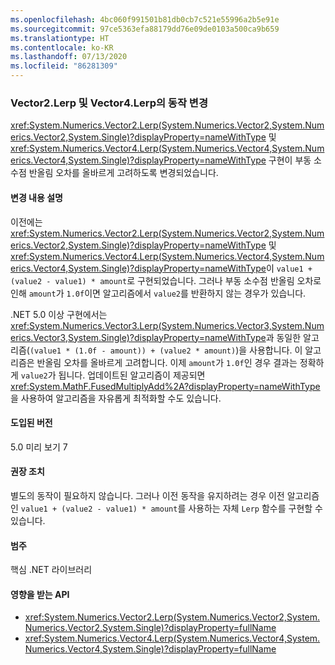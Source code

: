 ```yaml
---
ms.openlocfilehash: 4bc060f991501b81db0cb7c521e55996a2b5e91e
ms.sourcegitcommit: 97ce5363efa88179dd76e09de0103a500ca9b659
ms.translationtype: HT
ms.contentlocale: ko-KR
ms.lasthandoff: 07/13/2020
ms.locfileid: "86281309"
---
```

### <a name="behavior-change-for-vector2lerp-and-vector4lerp"></a>Vector2.Lerp 및 Vector4.Lerp의 동작 변경

<xref:System.Numerics.Vector2.Lerp(System.Numerics.Vector2,System.Numerics.Vector2,System.Single)?displayProperty=nameWithType> 및 <xref:System.Numerics.Vector4.Lerp(System.Numerics.Vector4,System.Numerics.Vector4,System.Single)?displayProperty=nameWithType> 구현이 부동 소수점 반올림 오차를 올바르게 고려하도록 변경되었습니다.

#### <a name="change-description"></a>변경 내용 설명

이전에는 <xref:System.Numerics.Vector2.Lerp(System.Numerics.Vector2,System.Numerics.Vector2,System.Single)?displayProperty=nameWithType> 및 <xref:System.Numerics.Vector4.Lerp(System.Numerics.Vector4,System.Numerics.Vector4,System.Single)?displayProperty=nameWithType>이 `value1 + (value2 - value1) * amount`로 구현되었습니다. 그러나 부동 소수점 반올림 오차로 인해 `amount`가 `1.0f`이면 알고리즘에서 `value2`를 반환하지 않는 경우가 있습니다.

.NET 5.0 이상 구현에서는 <xref:System.Numerics.Vector3.Lerp(System.Numerics.Vector3,System.Numerics.Vector3,System.Single)?displayProperty=nameWithType>과 동일한 알고리즘(`(value1 * (1.0f - amount)) + (value2 * amount)`)을 사용합니다. 이 알고리즘은 반올림 오차를 올바르게 고려합니다. 이제 `amount`가 `1.0f`인 경우 결과는 정확하게 `value2`가 됩니다. 업데이트된 알고리즘이 제공되면 <xref:System.MathF.FusedMultiplyAdd%2A?displayProperty=nameWithType>을 사용하여 알고리즘을 자유롭게 최적화할 수도 있습니다.

#### <a name="version-introduced"></a>도입된 버전

5.0 미리 보기 7

#### <a name="recommended-action"></a>권장 조치

별도의 동작이 필요하지 않습니다. 그러나 이전 동작을 유지하려는 경우 이전 알고리즘인 `value1 + (value2 - value1) * amount`를 사용하는 자체 `Lerp` 함수를 구현할 수 있습니다.

#### <a name="category"></a>범주

핵심 .NET 라이브러리

#### <a name="affected-apis"></a>영향을 받는 API

- <xref:System.Numerics.Vector2.Lerp(System.Numerics.Vector2,System.Numerics.Vector2,System.Single)?displayProperty=fullName>
- <xref:System.Numerics.Vector4.Lerp(System.Numerics.Vector4,System.Numerics.Vector4,System.Single)?displayProperty=fullName>

<!--

#### Affected APIs

- `M:System.Numerics.Vector2.Lerp(System.Numerics.Vector2,System.Numerics.Vector2,System.Single)`
- `M:System.Numerics.Vector4.Lerp(System.Numerics.Vector4,System.Numerics.Vector4,System.Single)`

-->
